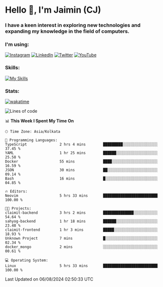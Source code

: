 <h1>Hello 👋, I'm Jaimin (CJ)</h1>
<h3>I have a keen interest in exploring new technologies and expanding my knowledge in the field of computers.</h3>

<h3 align="left"> I'm using: </h3>

[![Instagram](https://img.shields.io/badge/Instagram-%23E4405F.svg?style=for-the-badge&logo=Instagram&logoColor=white)](https://instagram.com/jaimin_chovatia) [![LinkedIn](https://img.shields.io/badge/linkedin-%230077B5.svg?style=for-the-badge&logo=linkedin&logoColor=white)](https://www.linkedin.com/in/jaimin-chovatia-691b8b29a) [![Twitter](https://img.shields.io/badge/Twitter-%231DA1F2.svg?style=for-the-badge&logo=Twitter&logoColor=white)](https://twitter.com/jaimin_chovatia) [![YouTube](https://img.shields.io/badge/YouTube-%23FF0000.svg?style=for-the-badge&logo=YouTube&logoColor=white)](https://youtube.com/@cjcreations5172) 

**<h3 align="left">Skills:</h3>**

[![My Skills](https://skillicons.dev/icons?i=ts,js,java,py,react,nextjs,nodejs,postgres,mongodb,git)](https://skillicons.dev)

<!---
 **<h3 align="left">🏆 Achievements:</h3>**
 [![An image of @jaimin25's Holopin badges, which is a link to view their full Holopin profile](https://holopin.me/jaimin25)](https://holopin.io/@jaimin25)
-->

**<h3 align="left">Stats:</h3>**

[![wakatime](https://wakatime.com/badge/user/b2a7cf30-099b-4a62-be11-c3b7dc700323.svg)](https://wakatime.com/@b2a7cf30-099b-4a62-be11-c3b7dc700323)

<!--START_SECTION:waka-->
![Lines of code](https://img.shields.io/badge/From%20Hello%20World%20I%27ve%20Written-927.6%20thousand%20lines%20of%20code-blue)

📊 **This Week I Spent My Time On** 

```text
🕑︎ Time Zone: Asia/Kolkata

💬 Programming Languages: 
TypeScript               2 hrs 4 mins        █████████░░░░░░░░░░░░░░░░   37.45 % 
YAML                     1 hr 25 mins        ██████░░░░░░░░░░░░░░░░░░░   25.58 % 
Docker                   55 mins             ████░░░░░░░░░░░░░░░░░░░░░   16.59 % 
JSON                     30 mins             ██░░░░░░░░░░░░░░░░░░░░░░░   09.14 % 
Bash                     16 mins             █░░░░░░░░░░░░░░░░░░░░░░░░   04.85 % 

🔥 Editors: 
Neovim                   5 hrs 33 mins       █████████████████████████   100.00 % 

🐱‍💻 Projects: 
claimit-backend          3 hrs 2 mins        ██████████████░░░░░░░░░░░   54.64 % 
sahyog-backend           1 hr 18 mins        ██████░░░░░░░░░░░░░░░░░░░   23.48 % 
claimit-frontend         1 hr 3 mins         █████░░░░░░░░░░░░░░░░░░░░   18.93 % 
Unknown Project          7 mins              █░░░░░░░░░░░░░░░░░░░░░░░░   02.34 % 
docker_mongo             2 mins              ░░░░░░░░░░░░░░░░░░░░░░░░░   00.61 % 

💻 Operating System: 
Linux                    5 hrs 33 mins       █████████████████████████   100.00 % 
```


 Last Updated on 06/08/2024 02:50:33 UTC
<!--END_SECTION:waka-->
